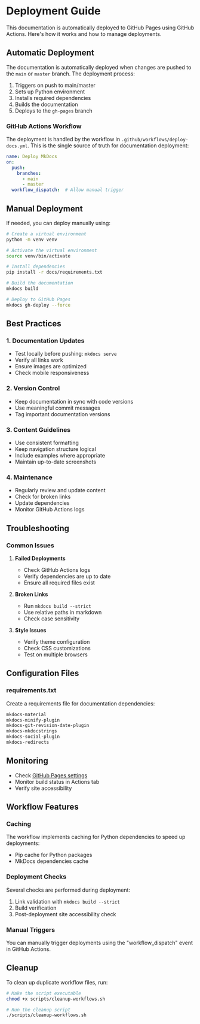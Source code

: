 # Deployment Guide

This documentation is automatically deployed to GitHub Pages using GitHub Actions. Here's how it works and how to manage deployments.

## Automatic Deployment

The documentation is automatically deployed when changes are pushed to the `main` or `master` branch. The deployment process:

1. Triggers on push to main/master
2. Sets up Python environment
3. Installs required dependencies
4. Builds the documentation
5. Deploys to the `gh-pages` branch

### GitHub Actions Workflow

The deployment is handled by the workflow in `.github/workflows/deploy-docs.yml`. This is the single source of truth for documentation deployment:

```yaml
name: Deploy MkDocs
on:
  push:
    branches:
      - main
      - master
  workflow_dispatch:  # Allow manual trigger
```

## Manual Deployment

If needed, you can deploy manually using:

```bash
# Create a virtual environment
python -m venv venv

# Activate the virtual environment
source venv/bin/activate

# Install dependencies
pip install -r docs/requirements.txt

# Build the documentation
mkdocs build

# Deploy to GitHub Pages
mkdocs gh-deploy --force
```

## Best Practices

### 1. Documentation Updates
- Test locally before pushing: `mkdocs serve`
- Verify all links work
- Ensure images are optimized
- Check mobile responsiveness

### 2. Version Control
- Keep documentation in sync with code versions
- Use meaningful commit messages
- Tag important documentation versions

### 3. Content Guidelines
- Use consistent formatting
- Keep navigation structure logical
- Include examples where appropriate
- Maintain up-to-date screenshots

### 4. Maintenance
- Regularly review and update content
- Check for broken links
- Update dependencies
- Monitor GitHub Actions logs

## Troubleshooting

### Common Issues

1. **Failed Deployments**
   - Check GitHub Actions logs
   - Verify dependencies are up to date
   - Ensure all required files exist

2. **Broken Links**
   - Run `mkdocs build --strict`
   - Use relative paths in markdown
   - Check case sensitivity

3. **Style Issues**
   - Verify theme configuration
   - Check CSS customizations
   - Test on multiple browsers

## Configuration Files

### requirements.txt

Create a requirements file for documentation dependencies:

```txt
mkdocs-material
mkdocs-minify-plugin
mkdocs-git-revision-date-plugin
mkdocs-mkdocstrings
mkdocs-social-plugin
mkdocs-redirects
```

## Monitoring

- Check [GitHub Pages settings](https://github.com/jango-blockchained/advanced-homeassistant-mcp/settings/pages)
- Monitor build status in Actions tab
- Verify site accessibility 

## Workflow Features

### Caching
The workflow implements caching for Python dependencies to speed up deployments:
- Pip cache for Python packages
- MkDocs dependencies cache

### Deployment Checks
Several checks are performed during deployment:
1. Link validation with `mkdocs build --strict`
2. Build verification
3. Post-deployment site accessibility check

### Manual Triggers
You can manually trigger deployments using the "workflow_dispatch" event in GitHub Actions.

## Cleanup

To clean up duplicate workflow files, run:

```bash
# Make the script executable
chmod +x scripts/cleanup-workflows.sh

# Run the cleanup script
./scripts/cleanup-workflows.sh
``` 